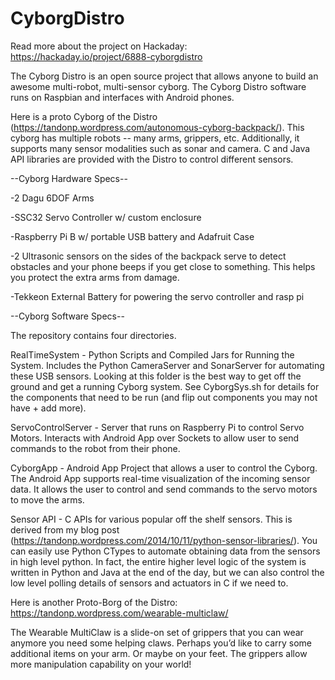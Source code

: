 # CyborgDistro
Read more about the project on Hackaday: https://hackaday.io/project/6888-cyborgdistro

The Cyborg Distro is an open source project that allows anyone to build an awesome multi-robot, multi-sensor cyborg. The Cyborg Distro software runs on Raspbian and interfaces with Android phones. 

Here is a proto Cyborg of the Distro (https://tandonp.wordpress.com/autonomous-cyborg-backpack/). This cyborg has multiple robots -- many arms, grippers, etc. Additionally, it supports many sensor modalities such as sonar and camera. C and Java API libraries are provided with the Distro to control different sensors.

--Cyborg Hardware Specs--

-2 Dagu 6DOF Arms

-SSC32 Servo Controller w/ custom enclosure

-Raspberry Pi B w/ portable USB battery and Adafruit Case

-2 Ultrasonic sensors on the sides of the backpack serve to detect obstacles and your phone beeps if you get close to something. This helps you protect the extra arms from damage.

-Tekkeon External Battery for powering the servo controller and rasp pi

--Cyborg Software Specs--

The repository contains four directories.

RealTimeSystem - Python Scripts and Compiled Jars for Running the System. Includes the Python CameraServer and SonarServer for automating these USB sensors. Looking at this folder is the best way to get off the ground and get a running Cyborg system.
See CyborgSys.sh for details for the components that need to be run (and flip out components you may not have + add more).

ServoControlServer - Server that runs on Raspberry Pi to control Servo Motors. Interacts with Android App over Sockets to allow user to send commands to the robot from their phone.

CyborgApp - Android App Project that allows a user to control the Cyborg. The Android App supports real-time visualization of the incoming sensor data. It allows the user to control and send commands to the servo motors to move the arms.

Sensor API - C APIs for various popular off the shelf sensors. This is derived from my blog post (https://tandonp.wordpress.com/2014/10/11/python-sensor-libraries/). You can easily use Python CTypes to automate obtaining data from the sensors in high level python. In fact, the entire higher level logic of the system is written in Python and Java at the end of the day, but we can also control the low level polling details of sensors and actuators in C if we need to.

Here is another Proto-Borg of the Distro: https://tandonp.wordpress.com/wearable-multiclaw/

The Wearable MultiClaw is a slide-on set of grippers that you can wear anymore you need some helping claws. Perhaps you’d like to carry some additional items on your arm. Or maybe on your feet. The grippers allow more manipulation capability on your world!







